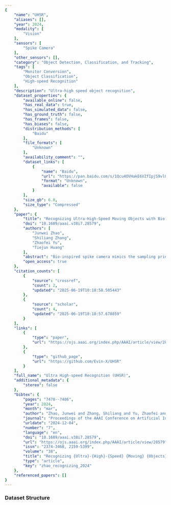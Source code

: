 ```yaml
---
{
    "name": "UHSR",
    "aliases": [],
    "year": 2024,
    "modality": [
        "Vision"
    ],
    "sensors": [
        "Spike Camera"
    ],
    "other_sensors": [],
    "category": "Object Detection, Classification, and Tracking",
    "tags": [
        "Monitor Conversion",
        "Object Classification",
        "High-speed Recognition"
    ],
    "description": "Ultra-high speed object recognition",
    "dataset_properties": {
        "available_online": false,
        "has_real_data": true,
        "has_simulated_data": false,
        "has_ground_truth": false,
        "has_frames": false,
        "has_biases": false,
        "distribution_methods": [
            "Baidu"
        ],
        "file_formats": [
            "Unknown"
        ],
        "availability_comment": "",
        "dataset_links": [
            {
                "name": "Baidu",
                "url": "https://pan.baidu.com/s/1Qcu4OVHakE6VZfIpjS9vlQ?pwd=asin",
                "format": "Unknown",
                "available": false
            }
        ],
        "size_gb": 6.0,
        "size_type": "Compressed"
    },
    "paper": {
        "title": "Recognizing Ultra-High-Speed Moving Objects with Bio-Inspired Spike Camera",
        "doi": "10.1609/aaai.v38i7.28579",
        "authors": [
            "Junwei Zhao",
            "Shiliang Zhang",
            "Zhaofei Yu",
            "Tiejun Huang"
        ],
        "abstract": "Bio-inspired spike camera mimics the sampling principle of primate fovea. It presents high temporal resolution and dynamic range, showing great promise in fast-moving object recognition. However, the physical limit of CMOS technology in spike cameras still hinders their capability of recognizing ultra-high-speed moving objects, e.g., extremely fast motions cause blur during the imaging process of spike cameras. This paper presents the first theoretical analysis for the causes of spiking motion blur and proposes a robust representation that addresses this issue through temporal-spatial context learning. The proposed method leverages multi-span feature aggregation to capture temporal cues and employs residual deformable convolution to model spatial correlation among neighbouring pixels. Additionally, this paper contributes an original real-captured spiking recognition dataset consisting of 12,000 ultra-high-speed (equivalent speed &gt; 500 km/h) moving objects. Experimental results show that the proposed method achieves 73.2% accuracy in recognizing 10 classes of ultra-high-speed moving objects, outperforming all existing spike-based recognition methods. Resources will be available at https://github.com/Evin-X/UHSR.",
        "open_access": true
    },
    "citation_counts": [
        {
            "source": "crossref",
            "count": 2,
            "updated": "2025-06-19T10:18:58.505443"
        },
        {
            "source": "scholar",
            "count": 4,
            "updated": "2025-06-19T10:18:57.678859"
        }
    ],
    "links": [
        {
            "type": "paper",
            "url": "https://ojs.aaai.org/index.php/AAAI/article/view/28579"
        },
        {
            "type": "github_page",
            "url": "https://github.com/Evin-X/UHSR"
        }
    ],
    "full_name": "Ultra High-speed Recognition (UHSR)",
    "additional_metadata": {
        "stereo": false
    },
    "bibtex": {
        "pages": "7478--7486",
        "year": 2024,
        "month": "mar",
        "author": "Zhao, Junwei and Zhang, Shiliang and Yu, Zhaofei and Huang, Tiejun",
        "journal": "Proceedings of the AAAI Conference on Artificial Intelligence",
        "urldate": "2024-12-04",
        "number": "7",
        "language": "en",
        "doi": "10.1609/aaai.v38i7.28579",
        "url": "https://ojs.aaai.org/index.php/AAAI/article/view/28579",
        "issn": "2374-3468, 2159-5399",
        "volume": "38",
        "title": "Recognizing {Ultra}-{High}-{Speed} {Moving} {Objects} with {Bio}-{Inspired} {Spike} {Camera}",
        "type": "article",
        "key": "zhao_recognizing_2024"
    },
    "referenced_papers": []
}
---
```


### Dataset Structure
